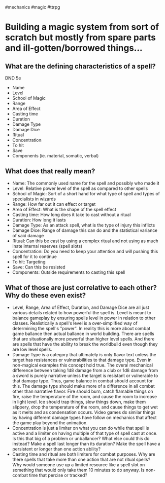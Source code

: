 #mechanics #magic #ttrpg
# Building a magic system from sort of scratch but mostly from spare parts and ill-gotten/borrowed things...

## What are the defining characteristics of a spell?
DND 5e
- Name
- Level
- School of Magic
- Range
- Area of Effect
- Casting time
- Duration
- Damage Type
- Damage Dice
- Ritual
- Concentration
- To hit
- Save
- Components (ie. material, somatic, verbal)

## What does that really mean?
- Name: The commonly used name for the spell and possibly who made it
- Level: Relative power level of the spell as compared to other spells
- School of Magic: Sort of a short hand for what type of spell and types of specialists in wizards
- Range: How far out it can effect or target
- Area of Effect: What is the shape of the spell effect
- Casting time: How long does it take to cast without a ritual
- Duration: How long it lasts
- Damage Type: As an attack spell, what is the type of injury this inflicts
- Damage Dice: Range of damage this can do and the statistical variance of said damage
- Ritual: Can this be cast by using a complex ritual and not using as much inate internal reserves (spell slots)
- Concentration: Do you need to keep your attention and will pushing this spell for it to continue
- To hit: Targeting
- Save: Can this be resisted
- Components: Outside requirements to casting this spell

## What of those are just correlative to each other? Why do these even exist?
-  Level, Range, Area of Effect, Duration, and Damage Dice are all just various details related to how powerful the spell is. Level is meant to balance gameplay by ensuring spells level in power in relation to other classes. Realistically a spell's level is a over-simplified way of determining the spell's "power". In reality this is more about combat game ballance then actual ballance in world building. There are spells that are situationally more powerful than higher level spells. And there are spells that have the ability to break the worldbuild even though they are low level spells. 
- Damage Type is a category that ultimately is only flavor text unless the target has resistances or vulnerabilities to that damage type. Even in non-magical examples this concept hold true. The overal mechanical difference between taking 1d8 damage from a club or 1d8 damage from a sword is purely narrative unless the target is resistant or vulnerable to that damage type. Thus, game balance in combat should account for this. The damage type should make more of a difference in all combat other than narrative flavor. Fire should burn, catch flamable things on fire, raise the temperature of the room, and cause the room to increase in light level. Ice should trap things, slow things down, make them slippery, drop the temperature of the room, and cause things to get wet as it melts and as condensation occurs. Video games do similar things by having different damage types have follow on mechanics that affect the game play beyond the animation.
- Concentration is just a limiter on what you can do while that spell is active and a limiter on having multiple of that type of spell cast at once. Is this that big of a problem or unballancer? What else could this do instead? Make a spell last longer than its duration? Make the spell have a persistent or longer than one action ability?
- Casting time and ritual are both limiters for combat purposes. Why are there spells that take more than one action that are not ritual spells? Why would someone use up a limited resource like a spell slot on something that would only take them 10 minutes to do anyway. Is non-combat time that percise or tracked? 
